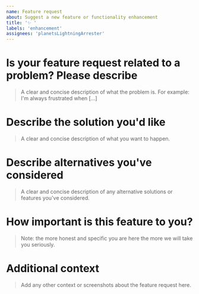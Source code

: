 ```yaml
---
name: Feature request
about: Suggest a new feature or functionality enhancement
title: '✨ '
labels: 'enhancement'
assignees: 'planetsLightningArrester'
---
```


# Is your feature request related to a problem? Please describe
> A clear and concise description of what the problem is. For example: I'm always frustrated when [...]

# Describe the solution you'd like
> A clear and concise description of what you want to happen.

# Describe alternatives you've considered
> A clear and concise description of any alternative solutions or features you've considered.

# How important is this feature to you?
> Note: the more honest and specific you are here the more we will take you seriously.

# Additional context
> Add any other context or screenshots about the feature request here.